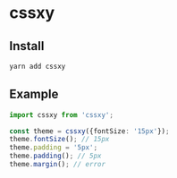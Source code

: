 # cssxy

## Install

```sh
yarn add cssxy
```

## Example

```ts
import cssxy from 'cssxy';

const theme = cssxy({fontSize: '15px'});
theme.fontSize(); // 15px
theme.padding = '5px';
theme.padding(); // 5px
theme.margin(); // error
```
